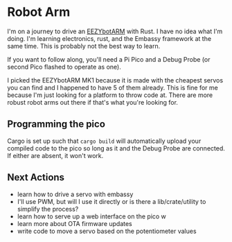# Robot Arm

 I'm on a journey to drive an [EEZYbotARM](http://www.eezyrobots.it/eba_mk1.html) with Rust. I have no idea what I'm doing. I'm learning electronics, rust, and the Embassy framework at the same time. This is probably not the best way to learn.
 
 If you want to follow along, you'll need a Pi Pico and a Debug Probe (or second Pico flashed to operate as one).
 
 I picked the EEZYbotARM MK1 because it is made with the cheapest servos you can find and I happened to have 5 of them already. This is fine for me because I'm just looking for a platform to throw code at. There are more robust robot arms out there if that's what you're looking for. 
 
 ## Programming the pico
 
 Cargo is set up such that `cargo build` will automatically upload your compiled code to the pico so long as it and the Debug Probe are connected. If either are absent, it won't work.
 
 ## Next Actions
 
 - learn how to drive a servo with embassy
  - I'll use PWM, but will I use it directly or is there a lib/crate/utility to simplify the process?
 - learn how to serve up a web interface on the pico w
 - learn more about OTA firmware updates
 - write code to move a servo based on the potentiometer values
